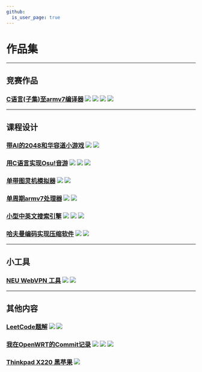 ```yaml
---
github:
  is_user_page: true
---
```


# 作品集

---

## 竞赛作品

### [C语言(子集)至armv7编译器](/SysYCompiler) <img src="https://img.shields.io/badge/C++-purple"> <img src="https://img.shields.io/badge/Assembly-red"> <img src="https://img.shields.io/badge/CLI-green"> <img src="https://img.shields.io/badge/Antlr-blue">

---

## 课程设计

### [带AI的2048和华容道小游戏](/q2048Klotski) <img src="https://img.shields.io/badge/C++-purple"> <img src="https://img.shields.io/badge/Qt-Green">

### [用C语言实现Osu!音游](/c_osu_desu) <img src="https://img.shields.io/badge/C-purple"> <img src="https://img.shields.io/badge/EasyX-Green"> <img src="https://img.shields.io/badge/WindowsAPI-blue">

### [单带图灵机模拟器](/qTuringMachine) <img src="https://img.shields.io/badge/C++-purple"> <img src="https://img.shields.io/badge/Qt-Green">

### [单周期armv7处理器](/single-cycle-armv7-processor) <img src="https://img.shields.io/badge/Verilog-purple"> <img src="https://img.shields.io/badge/FPGA-orange">

### [小型中英文搜索引擎](/algoSearchEngine) <img src="https://img.shields.io/badge/C++-purple"> <img src="https://img.shields.io/badge/CLI-green"> <img src="https://img.shields.io/badge/Jieba-blue">

### [哈夫曼编码实现压缩软件](/huffman-compressor) <img src="https://img.shields.io/badge/C++-purple"> <img src="https://img.shields.io/badge/Qt-Green">

---

## 小工具

### [NEU WebVPN 工具](/webvpn) <img src="https://img.shields.io/badge/JavaScript-purple"> <img src="https://img.shields.io/badge/Web-yellow">

---

## 其他内容

### [LeetCode题解](https://github.com/w43322/LeetCode-Solutions) <img src="https://img.shields.io/badge/C-purple"> <img src="https://img.shields.io/badge/C++-purple">

### [我在OpenWRT的Commit记录](https://git.openwrt.org/?p=openwrt%2Fopenwrt.git&a=search&h=HEAD&st=commit&s=ray+wang) <img src="https://img.shields.io/badge/C-purple"> <img src="https://img.shields.io/badge/OpenWRT-blue"> <img src="https://img.shields.io/badge/Linux-blue">

### [Thinkpad X220 黑苹果](https://github.com/w43322/X220-OpenCore) <img src="https://img.shields.io/badge/OpenCore-blue">
